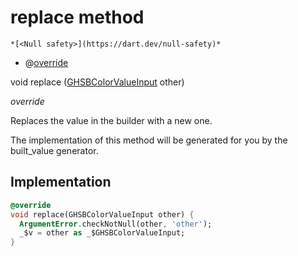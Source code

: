 


# replace method




    *[<Null safety>](https://dart.dev/null-safety)*



- @[override](https://api.flutter.dev/flutter/dart-core/override-constant.html)

void replace
([GHSBColorValueInput](../../third_party_yonomi_graphql_schema_schema.docs.schema.gql/GHSBColorValueInput-class.md) other)

_override_



<p>Replaces the value in the builder with a new one.</p>
<p>The implementation of this method will be generated for you by the
built_value generator.</p>



## Implementation

```dart
@override
void replace(GHSBColorValueInput other) {
  ArgumentError.checkNotNull(other, 'other');
  _$v = other as _$GHSBColorValueInput;
}
```








